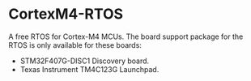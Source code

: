 # CortexM4-RTOS

A free RTOS for Cortex-M4 MCUs. The board support package for the RTOS is only available for these boards:

* STM32F407G-DISC1 Discovery board.
* Texas Instrument TM4C123G Launchpad.

